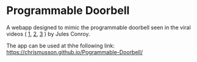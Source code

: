 # Programmable Doorbell
A webapp designed to mimic the programmable doorbell seen in the viral videos ( [1](https://www.youtube.com/watch?v=NTwQYZXB6vM), [2](https://www.youtube.com/watch?v=Llo0FCHGAAM), [3](https://www.youtube.com/watch?v=Z7XcEe1MHj4) ) by Jules Conroy.

The app can be used at thhe following link:
https://chrismusson.github.io/Pogrammable-Doorbell/
